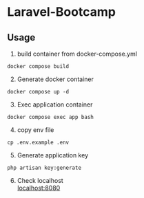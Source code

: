 # Laravel-Bootcamp
## Usage
1. build container from docker-compose.yml
```angular2html
docker compose build
```

2. Generate docker container
```angular2html
docker compose up -d
```

3. Exec application container
```angular2html
docker compose exec app bash
```

4. copy env file 
```angular2html
cp .env.example .env
```

5. Generate application key
```angular2html
php artisan key:generate
```

6. Check localhost<br>
 [localhost:8080](http://localhost:8080/)

